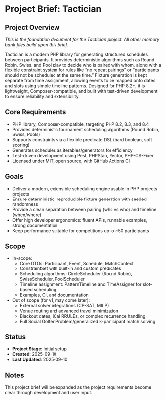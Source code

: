 # Project Brief: Tactician

## Project Overview
*This is the foundation document for the Tactician project. All other memory bank files build upon this brief.*

Tactician is a modern PHP library for generating structured schedules between participants. It provides deterministic algorithms such as Round Robin, Swiss, and Pool play to decide who is paired with whom, along with a flexible constraint system for rules like “no repeat pairings” or “participants should not be scheduled at the same time.” Fixture generation is kept separate from time assignment, allowing events to be mapped onto dates and slots using simple timeline patterns. Designed for PHP 8.2+, it is lightweight, Composer-compatible, and built with test-driven development to ensure reliability and extensibility.


## Core Requirements
- PHP library, Composer-compatible, targeting PHP 8.2, 8.3, and 8.4
- Provides deterministic tournament scheduling algorithms (Round Robin, Swiss, Pools)
- Supports constraints via a flexible predicate DSL (hard boolean, soft scoring)
- Generates schedules as iterables/generators for efficiency
- Test-driven development using Pest, PHPStan, Rector, PHP-CS-Fixer
- Licensed under MIT, open source, with GitHub Actions CI

## Goals
- Deliver a modern, extensible scheduling engine usable in PHP projects projects
- Ensure deterministic, reproducible fixture generation with seeded randomness
- Provide a clean separation between pairing (who vs who) and timeline (when/where)
- Offer high developer ergonomics: fluent APIs, runnable examples, strong documentation
- Keep performance suitable for competitions up to ~50 participants

## Scope
- In-scope:
  - Core DTOs: Participant, Event, Schedule, MatchContext
  - ConstraintSet with built-in and custom predicates
  - Scheduling algorithms: CircleScheduler (Round Robin), SwissScheduler, PoolScheduler
  - Timeline assignment: PatternTimeline and TimeAssigner for slot-based scheduling
  - Examples, CI, and documentation
- Out of scope (for v1, may come later):
  - External solver integrations (CP-SAT, MILP)
  - Venue routing and advanced travel minimization
  - Blackout dates, iCal RRULEs, or complex recurrence handling
  - Full Social Golfer Problem/generalized k-participant match solving

## Status
- **Project Stage**: Initial setup
- **Created**: 2025-09-10
- **Last Updated**: 2025-09-10

## Notes
This project brief will be expanded as the project requirements become clear through development and user input.
